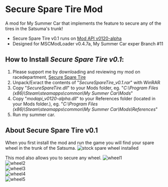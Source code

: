# Secure Spare Tire Mod
A mod for My Summer Car that implements the feature to secure any of the tires in the Satsuma's trunk!

- Secure Spare Tire v0.1 runs on [Mod API v0120-alpha](https://github.com/tommojphillips/ModAPI/releases/tag/0.1.2.0-alpha)
- Designed for MSCModLoader v0.4.7a, My Summer Car exper Branch #11

## How to Install <i>Secure Spare Tire v0.1</i>:

1. Please support me by downloading and reviewing my mod on racedepartment, [Secure Spare Tire](notalinkyet.com)
2. Unpack/Exract the contents of "<i>SecureSpareTire_v0.1.rar</i>" with WinRAR
3. Copy "<i>SecureSpareTire.dll</i>" to your Mods folder, eg. "<i>C:\Program Files (x86)\Steam\steamapps\common\My Summer Car\Mods</i>"
4. Copy "<i>modapi_v0120-alpha.dll</i>" to your References folder (located in your Mods folder.), eg. "<i>C:\Program Files (x86)\Steam\steamapps\common\My Summer Car\Mods\References</i>"
5. Run my summer car.

## About Secure Spare Tire v0.1

When you first install the mod and run the game you will find your spare wheel in the trunk of the Satsuma.
![stock spare wheel installed](https://i.imgur.com/tOPUFpu.png)  
  
This mod also allows you to secure any wheel.
![wheel1](https://i.imgur.com/U2I8OO7.png)  
![wheel2](https://i.imgur.com/WhGKtPm.png)  
![wheel3](https://i.imgur.com/3BR2ntu.png)  
![wheel4](https://i.imgur.com/Kq9Pw4c.png)  
![wheel5](https://i.imgur.com/0to5qum.png)  
